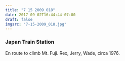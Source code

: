 ```yaml
---
title: "7 15 2009_018"
date: 2017-09-02T16:44:44-07:00
draft: false
imgsrc: "7-15-2009_018.jpg"
---
```


### Japan Train Station

En route to climb Mt. Fuji. Rex, Jerry, Wade, circa 1976.
